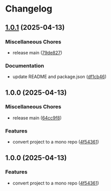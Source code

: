 # Changelog

## [1.0.1](https://github.com/martinrossil/fuix/compare/fuix-v1.0.0...fuix-v1.0.1) (2025-04-13)


### Miscellaneous Chores

* release main ([79de827](https://github.com/martinrossil/fuix/commit/79de827834e6b4dc33b9bf6d5de7d126b6fb2cb8))


### Documentation

* update README and package.json ([df1cb46](https://github.com/martinrossil/fuix/commit/df1cb46f9c054636381cc1100a9a00625c0831bc))

## 1.0.0 (2025-04-13)


### Miscellaneous Chores

* release main ([64cc9f8](https://github.com/martinrossil/fuix/commit/64cc9f86e4a0e826945fed915c14c0b69e130605))


### Features

* convert project to a mono repo ([4f54361](https://github.com/martinrossil/fuix/commit/4f543619f16df4c2f820e11421d6306fc91c6d02))

## 1.0.0 (2025-04-13)


### Features

* convert project to a mono repo ([4f54361](https://github.com/martinrossil/fuix/commit/4f543619f16df4c2f820e11421d6306fc91c6d02))
